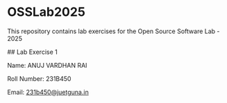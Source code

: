 # OSSLab2025

This repository contains lab exercises for the Open Source Software Lab - 2025



\## Lab Exercise 1

Name: ANUJ VARDHAN RAI

Roll Number: 231B450

Email: 231b450@juetguna.in

<Solution code to part F>


